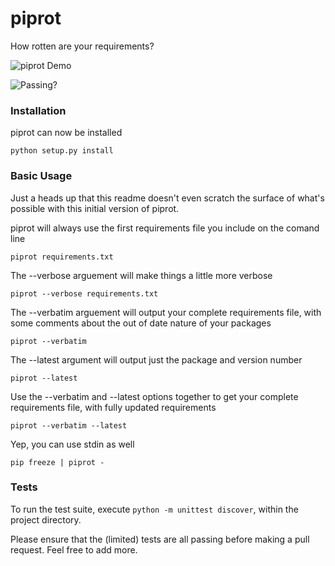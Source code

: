 piprot
======

How rotten are your requirements?

![piprot Demo](http://i.imgur.com/kewPaFa.gif)

![Passing?](https://api.travis-ci.org/sesh/piprot.png)

### Installation

piprot can now be installed

    python setup.py install


### Basic Usage

Just a heads up that this readme doesn't even scratch the surface of what's possible with this initial version of piprot.

piprot will always use the first requirements file you include on the comand line

    piprot requirements.txt

The --verbose arguement will make things a little more verbose

    piprot --verbose requirements.txt

The --verbatim arguement will output your complete requirements file, with some comments about the out of date nature of your packages

    piprot --verbatim

The --latest argument will output just the package and version number

    piprot --latest

Use the --verbatim and --latest options together to get your complete requirements file, with fully updated requirements

    piprot --verbatim --latest

Yep, you can use stdin as well

    pip freeze | piprot -


### Tests

To run the test suite, execute `python -m unittest discover`, within the project directory.

Please ensure that the (limited) tests are all passing before making a pull request. Feel free to add more.
